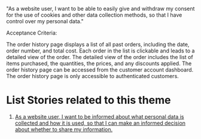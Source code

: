 "As a website user, I want to be able to easily give and withdraw my consent for the use of cookies and other data collection methods, so that I have control over my personal data."

Acceptance Criteria:

The order history page displays a list of all past orders, including the date, order number, and total cost.
Each order in the list is clickable and leads to a detailed view of the order.
The detailed view of the order includes the list of items purchased, the quantities, the prices, and any discounts applied.
The order history page can be accessed from the customer account dashboard.
The order history page is only accessible to authenticated customers.


# List Stories related to this theme
1. [As a website user, I want to be informed about what personal data is collected and how it is used, so that I can make an informed decision about whether to share my information.](https://github.com/amm33/mywebclass-agile-docs/blob/a2925c525a5ea2cb7e14036210c07e96eddb5071/documentation/templates/theme/initiatives/epics/stories/story13.md)
